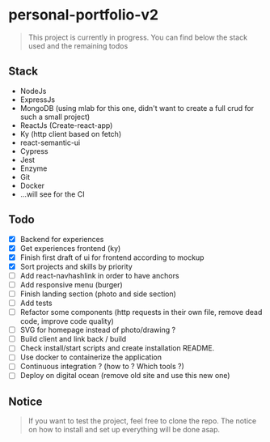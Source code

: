 # personal-portfolio-v2

> This project is currently in progress. You can find below the stack used and the remaining todos

## Stack

* NodeJs
* ExpressJs
* MongoDB (using mlab for this one, didn't want to create a full crud for such a small project)
* ReactJs (Create-react-app)
* Ky (http client based on fetch)
* react-semantic-ui
* Cypress
* Jest 
* Enzyme
* Git
* Docker
* ...will see for the CI

## Todo

- [x] Backend for experiences
- [x] Get experiences frontend (ky)
- [x] Finish first draft of ui for frontend according to mockup
- [x] Sort projects and skills by priority
- [ ] Add react-navhashlink in order to have anchors
- [ ] Add responsive menu (burger)
- [ ] Finish landing section (photo and side section)
- [ ] Add tests
- [ ] Refactor some components (http requests in their own file, remove dead code, improve code quality)
- [ ] SVG for homepage instead of photo/drawing ?
- [ ] Build client and link back / build
- [ ] Check install/start scripts and create installation README.
- [ ] Use docker to containerize the application
- [ ] Continuous integration ? (how to ? Which tools ?)
- [ ] Deploy on digital ocean (remove old site and use this new one)

## Notice

> If you want to test the project, feel free to clone the repo. The notice on how to install and set up everything will be done asap.